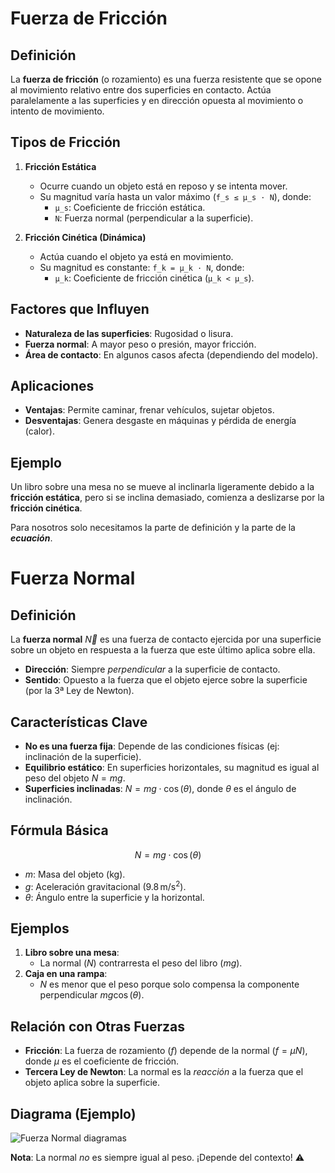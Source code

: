 # Fuerza de Fricción

## Definición
La **fuerza de fricción** (o rozamiento) es una fuerza resistente que se opone al movimiento relativo entre dos superficies en contacto. Actúa paralelamente a las superficies y en dirección opuesta al movimiento o intento de movimiento.

## Tipos de Fricción
1. **Fricción Estática**  
   - Ocurre cuando un objeto está en reposo y se intenta mover.  
   - Su magnitud varía hasta un valor máximo (`f_s ≤ μ_s · N`), donde:  
     - `μ_s`: Coeficiente de fricción estática.  
     - `N`: Fuerza normal (perpendicular a la superficie).  

2. **Fricción Cinética (Dinámica)**  
   - Actúa cuando el objeto ya está en movimiento.  
   - Su magnitud es constante: `f_k = μ_k · N`, donde:  
     - `μ_k`: Coeficiente de fricción cinética (`μ_k < μ_s`).  

## Factores que Influyen
- **Naturaleza de las superficies**: Rugosidad o lisura.  
- **Fuerza normal**: A mayor peso o presión, mayor fricción.  
- **Área de contacto**: En algunos casos afecta (dependiendo del modelo).  

## Aplicaciones
- **Ventajas**: Permite caminar, frenar vehículos, sujetar objetos.  
- **Desventajas**: Genera desgaste en máquinas y pérdida de energía (calor).  

## Ejemplo
Un libro sobre una mesa no se mueve al inclinarla ligeramente debido a la **fricción estática**, pero si se inclina demasiado, comienza a deslizarse por la **fricción cinética**.

Para nosotros solo necesitamos la parte de definición y la parte de la ___ecuación___.

# Fuerza Normal

## Definición
La **fuerza normal** $\vec{N}$ es una fuerza de contacto ejercida por una superficie sobre un objeto en respuesta a la fuerza que este último aplica sobre ella.  
- **Dirección**: Siempre *perpendicular* a la superficie de contacto.  
- **Sentido**: Opuesto a la fuerza que el objeto ejerce sobre la superficie (por la 3ª Ley de Newton).  

## Características Clave
- **No es una fuerza fija**: Depende de las condiciones físicas (ej: inclinación de la superficie).  
- **Equilibrio estático**: En superficies horizontales, su magnitud es igual al peso del objeto $N = mg$.  
- **Superficies inclinadas**: $N = mg \cdot \cos(\theta)$, donde $\theta$ es el ángulo de inclinación.  

## Fórmula Básica

$$N = mg \cdot \cos(\theta)$$
- $m$: Masa del objeto (kg).  
- $g$: Aceleración gravitacional ($9.8 \, \text{m/s}^2$).  
- $\theta$: Ángulo entre la superficie y la horizontal.  

## Ejemplos
1. **Libro sobre una mesa**:  
   - La normal ($N$) contrarresta el peso del libro ($mg$).  
2. **Caja en una rampa**:  
   - $N$ es menor que el peso porque solo compensa la componente perpendicular $mg\cos(\theta)$.  

## Relación con Otras Fuerzas
- **Fricción**: La fuerza de rozamiento ($f$) depende de la normal ($f = \mu N$), donde $\mu$ es el coeficiente de fricción.  
- **Tercera Ley de Newton**: La normal es la *reacción* a la fuerza que el objeto aplica sobre la superficie.  

## Diagrama (Ejemplo)
![Fuerza Normal diagramas](https://www.fisicalab.com/sites/all/files/contenidos/leyesnewton/fuerza-normal-av.png)


**Nota**: La normal *no* es siempre igual al peso. ¡Depende del contexto! ⚠️